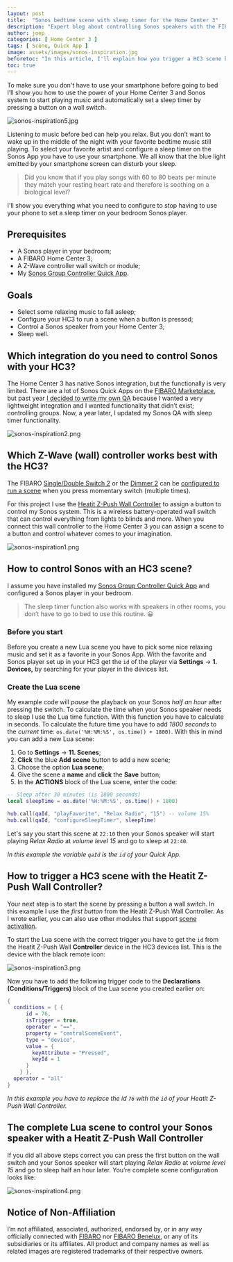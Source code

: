```yaml
---
layout: post
title:  "Sonos bedtime scene with sleep timer for the Home Center 3"
description: "Expert blog about controlling Sonos speakers with the FIBARO HC3"
author: joep
categories: [ Home Center 3 ]
tags: [ Scene, Quick App ]
image: assets/images/sonos-inspiration.jpg
beforetoc: "In this article, I'll explain how you trigger a HC3 scene by pressing a button on a wall switch to set a sleep timer on a Sonos player."
toc: true
---
```


To make sure you don't have to use your smartphone before going to bed I’ll show you how to use the power of your Home Center 3 and Sonos system to start playing music and automatically set a sleep timer by pressing a button on a wall switch.

![sonos-inspiration5.jpg](../assets/images/sonos-inspiration5.jpg)

Listening to music before bed can help you relax. But you don’t want to wake up in the middle of the night with your favorite bedtime music still playing. To select your favorite artist and configure a sleep timer on the Sonos App you have to use your smartphone. We all know that the blue light emitted by your smartphone screen can disturb your sleep.

> Did you know that if you play songs with 60 to 80 beats per minute they match your resting heart rate and therefore is soothing on a biological level?

I'll show you everything what you need to configure to stop having to use your phone to set a sleep timer on your bedroom Sonos player.

## Prerequisites

- A Sonos player in your bedroom;
- A FIBARO Home Center 3;
- A Z-Wave controller wall switch or module;
- My [Sonos Group Controller Quick App](https://marketplace.fibaro.com/items/sonos-group-controller).

## Goals

- Select some relaxing music to fall asleep;
- Configure your HC3 to run a scene when a button is pressed;
- Control a Sonos speaker from your Home Center 3;
- Sleep well.

## Which integration do you need to control Sonos with your HC3?

The Home Center 3 has native Sonos integration, but the functionally is very limited. There are a lot of Sonos Quick Apps on the [FIBARO Marketplace](https://marketplace.fibaro.com/items?q=sonos), but past year [I decided to write my own QA](https://docs.joepverhaeg.nl/sonos-group-controller/) because I wanted a very lightweight integration and I wanted functionality that didn’t exist; controlling groups. Now, a year later, I updated my Sonos QA with sleep timer functionality.

![sonos-inspiration2.png](../assets/images/sonos-inspiration2.png)

## Which Z-Wave (wall) controller works best with the HC3?

The FIBARO [Single/Double Switch 2](https://manuals.fibaro.com/switch-2/) or the  [Dimmer 2](https://manuals.fibaro.com/dimmer-2/) can be [configured to run a scene](https://docs.joepverhaeg.nl/hc3-sceneactivation/) when you press momentary switch (multiple times).

For this project I use the [Heatit Z-Push Wall Controller](https://shop.jdkbenelux.com/Heatit-Z-Push-Wall-Controller-White-RAL-9010-Glossy/4512646) to assign a button to control my Sonos system. This is a wireless battery-operated wall switch that can control everything from lights to blinds and more. When you connect this wall controller to the Home Center 3 you can assign a scene to a button and control whatever comes to your imagination.

![sonos-inspiration1.png](../assets/images/sonos-inspiration1.png)

## How to control Sonos with an HC3 scene?

I assume you have installed my [Sonos Group Controller Quick App](https://marketplace.fibaro.com/items/sonos-group-controller) and configured a Sonos player in your bedroom.

> The sleep timer function also works with speakers in other rooms, you don’t have to go to bed to use this routine. 😀

### Before you start

Before you create a new Lua scene you have to pick some nice relaxing music and set it as a favorite in your Sonos App. With the favorite and Sonos player set up in your HC3 get the `id` of the player via **Settings** → **1. Devices,** by searching for your player in the devices list.

### Create the Lua scene

My example code will *pause* the playback on your Sonos *half an hour* after pressing the switch. To calculate the time when your Sonos speaker needs to sleep I use the Lua time function. With this function you have to calculate in seconds. To calculate the future time you have to add *1800 seconds* to the *current* time: `os.date('%H:%M:%S', os.time() + 1800)`. With this in mind you can add a new Lua scene: 

1. Go to **Settings** -> **11. Scenes**;
2. **Click** the blue **Add scene** button to add a new scene;
3. Choose the option **Lua scene**;
4. Give the scene a **name** and **click** the **Save** button;
5. In the **ACTIONS** block of the Lua scene, enter the code:

```lua
-- Sleep after 30 minutes (is 1800 seconds)
local sleepTime = os.date('%H:%M:%S', os.time() + 1800)

hub.call(qaId, "playFavorite", "Relax Radio", "15") -- volume 15%
hub.call(qaId, "configureSleepTimer", sleepTime)
```

Let's say you start this scene at `22:10` then your Sonos speaker will start playing *Relax Radio* at *volume level 15* and go to sleep at `22:40`.

*In this example the variable `qaId` is the `id` of your Quick App.*

## How to trigger a HC3 scene with the Heatit Z-Push Wall Controller?

Your next step is to start the scene by pressing a button a wall switch. In this example I use the *first button* from the Heatit Z-Push Wall Controller. As I wrote earlier, you can also use other modules that support [scene activation](https://docs.joepverhaeg.nl/hc3-sceneactivation/).

To start the Lua scene with the correct trigger you have to get the `id` from the Heatit Z-Push Wall **Controller** device in the HC3 devices list. This is the device with the black remote icon:

![sonos-inspiration3.png](../assets/images/sonos-inspiration3.png)

Now you have to add the following trigger code to the **Declarations (Conditions/Triggers)** block of the Lua scene you created earlier on:

```lua
{
  conditions = { {
      id = 76,
      isTrigger = true,
      operator = "==",
      property = "centralSceneEvent",
      type = "device",
      value = {
        keyAttribute = "Pressed",
        keyId = 1
      }
    } },
  operator = "all"
}
```

*In this example you have to replace the id `76` with the `id` of your Heatit Z-Push Wall Controller.*

## The complete Lua scene to control your Sonos speaker with a Heatit Z-Push Wall Controller

If you did all above steps correct you can press the first button on the wall switch and your Sonos speaker will start playing *Relax Radio* at *volume level 15* and go to sleep half an hour later. You’re complete scene configuration looks like:

![sonos-inspiration4.png](../assets/images/sonos-inspiration4.png)

## Notice of Non-Affiliation

I’m not affiliated, associated, authorized, endorsed by, or in any way officially connected with [FIBARO](https://www.fibaro.com/) nor [FIBARO Benelux](https://fibarobenelux.com/), or any of its subsidiaries or its affiliates. All product and company names as well as related images are registered trademarks of their respective owners.